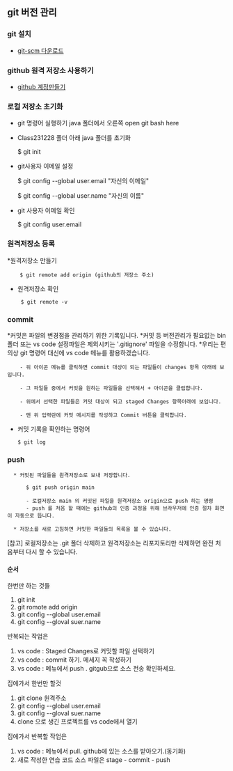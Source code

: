 ## git 버전 관리

### git 설치
 * [git-scm 다운로드](https://git-scm.com/)

 ### github 원격 저장소 사용하기
 * [github 계정만들기](https://github.com/)


### 로컬 저장소 초기화
  * git 명령어 실행하기
    java 폴더에서 오른쪽 open git bash here
  * Class231228 폴더 아래 java 폴더를 초기화


     $  git init 

  * git사용자 이메일 설정
   
      $  git config --global user.email "자신의 이메일"
     
      $ git config --global user.name "자신의 이름"

  * git 사용자 이메일 확인

       $ git config user.email

### 원격저장소 등록

  *원격저장소 만들기
    
        $ git remote add origin (github의 저장소 주소)

 * 원격저장소 확인

        $ git remote -v


### commit

  *커밋은 파일의 변경점을 관리하기 위한 기록입니다.
  *커밋 등 버전관리가 필요없는 bin 폴더 또는 vs code 설정파일은 제외시키는 '.gitignore' 파일을 수정합니다.
  *우리는 편의상 git 명령어 대신에 vs code 메뉴를 활용하겠습니다.
       
        - 위 아이콘 메뉴를 클릭하면 commit 대상이 되는 파일들이 changes 항목 아래에 보입니다.
        
        - 그 파일들 중에서 커밋을 원하는 파일들을 선택해서 + 아이콘을 클립합니다.
        
        - 위에서 선택한 파일들은 커밋 대상이 되고 staged Changes 항목아래에 보입니다.

        - 맨 위 입력란에 커밋 메시지를 작성하고 Commit 버튼을 클릭합니다.
  * 커밋 기록을 확인하는 명령어
        
        $ git log



### push

      * 커밋된 파일들을 원격저장소로 보내 저장합니다.
      
          $ git push origin main

          - 로컬저장소 main 의 커밋된 파일을 원격저장소 origin으로 push 하는 명령
          - push 를 처음 할 때에는 github의 인증 과정을 위해 브라우저에 인증 절차 화면이 자동으로 뜹니다.
      
      * 저장소를 새로 고침하면 커밋한 파일들의 목록을 볼 수 있습니다.
  
[참고] 로컬저장소는 .git 폴더 삭제하고 원격저장소는 리포지토리만 삭제하면 완전 처음부터 다시 할 수 있습니다.



#### 순서

한번만 하는 것들
1) git init
2) git romote add origin
3) git config --global user.email
4) git config --gloval suer.name

반복되는 작업은
1) vs code : Staged Changes로 커밋할 파일 선택하기
2) vs code : commit 하기. 메세지 꼭 작성하기
3) vs code : 메뉴에서 push . gitgub으로 소스 전송 확인하세요.

집에가서 한번만 할것
1) git clone 원격주소
2) git config --global user.email
3) git config --gloval suer.name
4) clone 으로 생긴 프로젝트를 vs code에서 열기

집에가서 반복할 작업은
1) vs code : 메뉴에서 pull. github에 있는 소스를 받아오기.(동기화)
2) 새로 작성한 연습 코드 소스 파일은 stage - commit - push